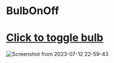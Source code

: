 # BulbOnOff
# [Click to toggle bulb](https://anandfitdev.github.io/BulbOnOff/)
![Screenshot from 2023-07-12 22-59-43](https://github.com/anandFitdev/BulbOnOff/assets/90892063/f82cce0e-6da7-455d-8103-72199672d5cd)

